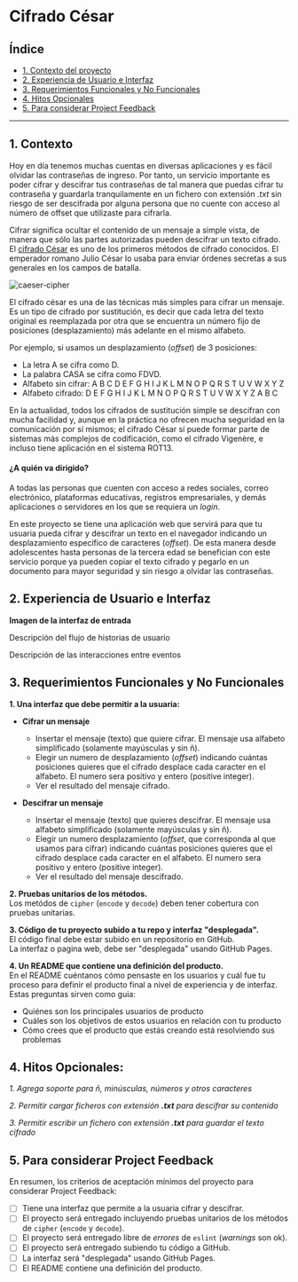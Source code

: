 # Cifrado César

## Índice

* [1. Contexto del proyecto](#1-contexto)
* [2. Experiencia de Usuario e Interfaz](#2-experiencia-de-usuario-e-interfaz)
* [3. Requerimientos Funcionales y No Funcionales](#3-requerimientos-funcionales-y-no-funcionales)
* [4. Hitos Opcionales](#4-hitos-opcionales)
* [5. Para considerar Project Feedback](#5-para-considerar-project-feedback)

***

## 1. Contexto

Hoy en día tenemos muchas cuentas en diversas aplicaciones y es fácil olvidar las
contraseñas de ingreso. Por tanto, un servicio importante es poder cifrar y descifrar
tus contraseñas de tal manera que puedas cifrar tu contraseña y guardarla tranquilamente 
en un fichero con extensión *.txt* sin riesgo de ser descifrada por alguna persona que 
no cuente con acceso al número de offset que utilizaste para cifrarla.

Cifrar significa ocultar el contenido de un mensaje a simple vista, de manera
que sólo las partes autorizadas pueden descifrar un texto cifrado.
El [cifrado César](https://en.wikipedia.org/wiki/Caesar_cipher)
es uno de los primeros métodos de cifrado conocidos. El emperador romano Julio
César lo usaba para enviar órdenes secretas a sus generales en los campos de
batalla.

![caeser-cipher](https://upload.wikimedia.org/wikipedia/commons/thumb/2/2b/Caesar3.svg/2000px-Caesar3.svg.png)


El cifrado césar es una de las técnicas más simples para cifrar un mensaje. Es
un tipo de cifrado por sustitución, es decir que cada letra del texto original
es reemplazada por otra que se encuentra un número fijo de posiciones
(desplazamiento) más adelante en el mismo alfabeto.


Por ejemplo, si usamos un desplazamiento (_offset_) de 3 posiciones:

* La letra A se cifra como D.
* La palabra CASA se cifra como FDVD.
* Alfabeto sin cifrar: A B C D E F G H I J K L M N O P Q R S T U V W X Y Z
* Alfabeto cifrado: D E F G H I J K L M N O P Q R S T U V W X Y Z A B C

En la actualidad, todos los cifrados de sustitución simple se descifran con
mucha facilidad y, aunque en la práctica no ofrecen mucha seguridad en la
comunicación por sí mismos; el cifrado César sí puede formar parte de sistemas
más complejos de codificación, como el cifrado Vigenère, e incluso tiene
aplicación en el sistema ROT13.

#### ¿A quién va dirigido?

A todas las personas que cuenten con acceso a redes sociales, correo electrónico, 
plataformas educativas, registros empresariales, y demás aplicaciones o servidores
en los que se requiera un *login*.

En este proyecto se tiene una aplicación web que servirá para que tu usuaria
pueda cifrar y descifrar un texto en el navegador indicando un desplazamiento
específico de caracteres (_offset_). De esta manera desde adolescentes hasta 
personas de la tercera edad se benefician con este servicio porque ya pueden 
copiar el texto cifrado y pegarlo en un documento para mayor seguridad y sin riesgo
a olvidar las contraseñas.

## 2. Experiencia de Usuario e Interfaz

**Imagen de la interfaz de entrada**

Descripción del flujo de historias de usuario

Descripción de las interacciones entre eventos 


## 3. Requerimientos Funcionales y No Funcionales

**1. Una interfaz que debe permitir a la usuaria:**

* **Cifrar un mensaje**
  - Insertar el mensaje (texto) que quiere cifrar. El mensaje usa alfabeto
    simplificado (solamente mayúsculas y sin ñ).
  - Elegir un numero de desplazamiento (_offset_) indicando cuántas
    posiciones quieres que el cifrado desplace cada caracter en el alfabeto.
    El numero sera positivo y entero (positive integer).
  - Ver el resultado del mensaje cifrado.

* **Descifrar un mensaje**
  - Insertar el mensaje (texto) que quieres descifrar. El mensaje usa alfabeto
    simplificado (solamente mayúsculas y sin ñ).
  - Elegir un numero desplazamiento (_offset_, que corresponda al que usamos
    para cifrar) indicando cuántas posiciones quieres que
    el cifrado desplace cada caracter en el alfabeto. El numero sera positivo y
    entero (positive integer).
  - Ver el resultado del mensaje descifrado.

**2. Pruebas unitarios de los métodos.**  
Los metódos de `cipher` (`encode` y `decode`) deben tener cobertura con
pruebas unitarias.

**3. Código de tu proyecto subido a tu repo y interfaz "desplegada".**  
El código final debe estar subido en un repositorio en GitHub.  
La interfaz o pagina web, debe ser "desplegada" usando GitHub Pages.

**4. Un README que contiene una definición del producto.**  
En el README cuéntanos cómo pensaste en los usuarios y cuál fue tu proceso
para definir el producto final a nivel de experiencia y de interfaz. Estas
preguntas sirven como guia:

* Quiénes son los principales usuarios de producto
* Cuáles son los objetivos de estos usuarios en relación con tu producto
* Cómo crees que el producto que estás creando está resolviendo sus problemas

## 4. Hitos Opcionales: 

*1. Agrega soporte para ñ, minúsculas, números y otros caracteres*

*2. Permitir cargar ficheros con extensión **.txt** para descifrar su contenido*  

*3. Permitir escribir un fichero con extensión **.txt** para guardar el texto cifrado*  


## 5. Para considerar Project Feedback

En resumen, los criterios de aceptación mínimos del proyecto para considerar
Project Feedback:

* [ ] Tiene una interfaz que permite a la usuaria cifrar y descifrar.
* [ ] El proyecto será entregado incluyendo pruebas unitarios de los métodos de `cipher`
(`encode` y `decode`).
* [ ] El proyecto será entregado libre de _errores_ de `eslint` (_warnings_ son ok).
* [ ] El proyecto será entregado subiendo tu código a GitHub.
* [ ] La interfaz será "desplegada" usando GitHub Pages.
* [ ] El README contiene una definición del producto.
